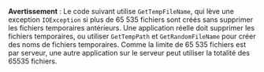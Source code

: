 **Avertissement** : Le code suivant utilise `GetTempFileName`, qui lève une exception `IOException` si plus de 65 535 fichiers sont créés sans supprimer les fichiers temporaires antérieurs. Une application réelle doit supprimer les fichiers temporaires, ou utiliser `GetTempPath` et `GetRandomFileName` pour créer des noms de fichiers temporaires. Comme la limite de 65 535 fichiers est par serveur, une autre application sur le serveur peut utiliser la totalité des 65535 fichiers. 

